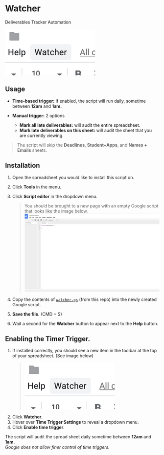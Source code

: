 # Watcher
Deliverables Tracker Automation

![Example of correctly installed script.](https://github.com/rafeautie/watcher/blob/master/CorrectInstallationExample.png)

## Usage

- **Time-based trigger:** If enabled, the script will run daily, sometime between **12am** and **1am.**

- **Manual trigger:** 2 options
    - **Mark all late deliverables:** will audit the entire spreadsheet. 
    - **Mark late deliverables on this sheet:** will audit the sheet that you are currently viewing.
    
> The script will skip the **Deadlines**, **Student+Apps**, and **Names + Emails** sheets.

## Installation

1. Open the spreadsheet you would like to install this script on.
1. Click **Tools** in the menu.
1. Click **Script editor** in the dropdown menu.
    > You should be brought to a new page with an empty Google script that looks like the image below. ![Example of new Google scripts project.](https://github.com/rafeautie/watcher/blob/master/GoogleScriptsNewProjectExample.png)

1. Copy the contents of [`watcher.gs`](https://github.com/rafeautie/watcher/blob/master/watcher.gs) (from this repo) into the newly created Google script.
1. **Save the file.** (CMD + S)
1. Wait a second for the **Watcher** button to appear next to the **Help** button.


## Enabling the Timer Trigger.

1. If installed correctly, you should see a new item in the toolbar at the top of your spreadsheet. (See image below)
    > ![Example of correctly installed script.](https://github.com/rafeautie/watcher/blob/master/CorrectInstallationExample.png)
1. Click **Watcher**.
1. Hover over **Time Trigger Settings** to reveal a dropdown menu.
1. Click **Enable time trigger**.

The script will audit the spread sheet daily sometime between **12am** and **1am.**\
*Google does not allow finer control of time triggers.*
